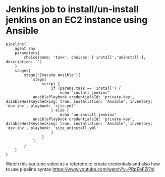 # Jenkins job to install/un-install jenkins on an EC2 instance using Ansible

```
pipeline{
    agent any
	parameters{
		choice(name: 'task', choices: ['install','uninstall'], description: '')
	}
    stages{  
        stage("Execute Ansible"){
            steps{
				script {
                    if (params.task == 'install') {
                        echo "install jenkins"
			ansiblePlaybook credentialsId: 'private-key', disableHostKeyChecking: true, installation: 'Ansible', inventory: 'dev.inv', playbook: 'site.yml'
                    } else {
                        echo "un-install jenkins"
			ansiblePlaybook credentialsId: 'private-key', disableHostKeyChecking: true, installation: 'Ansible', inventory: 'dev.inv', playbook: 'site_uninstall.yml'
                    }
                }
            }
        }
    }
}
```

Watch this youtube video as a referene to create credentials and also how to use pipeline syntax
https://www.youtube.com/watch?v=PRpEbFZi7nI
